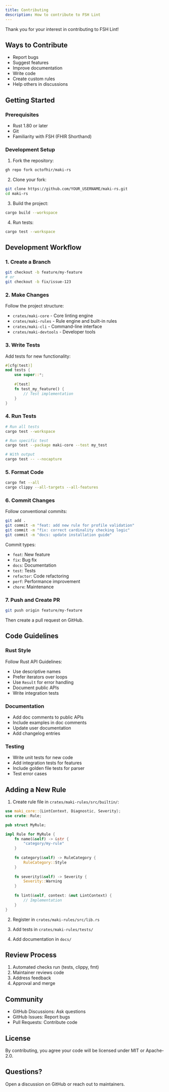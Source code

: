 ```yaml
---
title: Contributing
description: How to contribute to FSH Lint
---
```


Thank you for your interest in contributing to FSH Lint!

## Ways to Contribute

- Report bugs
- Suggest features
- Improve documentation
- Write code
- Create custom rules
- Help others in discussions

## Getting Started

### Prerequisites

- Rust 1.80 or later
- Git
- Familiarity with FSH (FHIR Shorthand)

### Development Setup

1. Fork the repository:
```bash
gh repo fork octofhir/maki-rs
```

2. Clone your fork:
```bash
git clone https://github.com/YOUR_USERNAME/maki-rs.git
cd maki-rs
```

3. Build the project:
```bash
cargo build --workspace
```

4. Run tests:
```bash
cargo test --workspace
```

## Development Workflow

### 1. Create a Branch

```bash
git checkout -b feature/my-feature
# or
git checkout -b fix/issue-123
```

### 2. Make Changes

Follow the project structure:
- `crates/maki-core` - Core linting engine
- `crates/maki-rules` - Rule engine and built-in rules
- `crates/maki-cli` - Command-line interface
- `crates/maki-devtools` - Developer tools

### 3. Write Tests

Add tests for new functionality:

```rust
#[cfg(test)]
mod tests {
    use super::*;
    
    #[test]
    fn test_my_feature() {
        // Test implementation
    }
}
```

### 4. Run Tests

```bash
# Run all tests
cargo test --workspace

# Run specific test
cargo test --package maki-core --test my_test

# With output
cargo test -- --nocapture
```

### 5. Format Code

```bash
cargo fmt --all
cargo clippy --all-targets --all-features
```

### 6. Commit Changes

Follow conventional commits:

```bash
git add .
git commit -m "feat: add new rule for profile validation"
git commit -m "fix: correct cardinality checking logic"
git commit -m "docs: update installation guide"
```

Commit types:
- `feat`: New feature
- `fix`: Bug fix
- `docs`: Documentation
- `test`: Tests
- `refactor`: Code refactoring
- `perf`: Performance improvement
- `chore`: Maintenance

### 7. Push and Create PR

```bash
git push origin feature/my-feature
```

Then create a pull request on GitHub.

## Code Guidelines

### Rust Style

Follow Rust API Guidelines:
- Use descriptive names
- Prefer iterators over loops
- Use `Result` for error handling
- Document public APIs
- Write integration tests

### Documentation

- Add doc comments to public APIs
- Include examples in doc comments
- Update user documentation
- Add changelog entries

### Testing

- Write unit tests for new code
- Add integration tests for features
- Include golden file tests for parser
- Test error cases

## Adding a New Rule

1. Create rule file in `crates/maki-rules/src/builtin/`:

```rust
use maki_core::{LintContext, Diagnostic, Severity};
use crate::Rule;

pub struct MyRule;

impl Rule for MyRule {
    fn name(&self) -> &str {
        "category/my-rule"
    }
    
    fn category(&self) -> RuleCategory {
        RuleCategory::Style
    }
    
    fn severity(&self) -> Severity {
        Severity::Warning
    }
    
    fn lint(&self, context: &mut LintContext) {
        // Implementation
    }
}
```

2. Register in `crates/maki-rules/src/lib.rs`

3. Add tests in `crates/maki-rules/tests/`

4. Add documentation in `docs/`

## Review Process

1. Automated checks run (tests, clippy, fmt)
2. Maintainer reviews code
3. Address feedback
4. Approval and merge

## Community

- GitHub Discussions: Ask questions
- GitHub Issues: Report bugs
- Pull Requests: Contribute code

## License

By contributing, you agree your code will be licensed under MIT or Apache-2.0.

## Questions?

Open a discussion on GitHub or reach out to maintainers.
